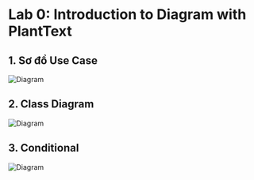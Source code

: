 # Lab 0: Introduction to Diagram with PlantText
## 1. Sơ đồ Use Case
![Diagram]([https://www.planttext.com/api/plantuml/png/V90n3i8m34Ltdy8pGZq0B4K2YOa591QMq9fYqJWeDbISZO4ZSGNS0c8ZoXBd_V_pyxm_IhMGxH9R03snO4vA0CRM4iuguolR3USScXmYxiIfdWUOB8BXCXbkMHgT0aWomfOE1kXhSsH5tm5NFY-AOfYEVfRrsrAn2e9xQZowOpkwO3q4V731y5MuMvNQ96FK50cxb6iTOv3QDKgHXyk_CUJi9qGjdQ4_zy_sDlFCSl8-aVQPkcbVqm4e7V6_UG400F__0m00](https://www.planttext.com/api/plantuml/png/UhzxlqDnIM9HIMbk3bTYSab-aO9tnk65oHdn7eSNvALpSN4XSnLqTUqKD48EhybLoCvyk6j_ha91HcQk9XOrHoOytBMzHA7iy4g5agA7kpScAvIKLW9rv65NV7XXNeP2UkRXXJWDZ4ZDLKX91Aeg1iae90D9XQI7ksU2DIWScPW8L9YS0N9KAT3M1Gh53tUjBu29u38GAArG0b9H0ZG1vc1D1Ii56vlKYfBKl1GxEomwFHxkNbu9Lic5pnGzFL1OPO3SN98Fz234tCoyv9pIb5IWmK3W0BG25F000000__y30000))
## 2. Class Diagram
![Diagram](https://www.planttext.com/api/plantuml/png/D8un3i8m34Ltdy8Z3DoXg0mWiJD7ZLLPJMmKEtH0d8o18t45WWBRUyFN--_dQp0FnMjE0BQmO54Z06TFX6CAPcIuwuG73dC96G2cxYkbn3BZ7H3n98uNbgYhVVMc7F6iqxBPmkE_s5zRB9FupuzQMwxpg3bNQV619BP37m000F__0m00)
## 3. Conditional 
![Diagram](https://www.planttext.com/api/plantuml/png/T92nJiDG34LtVyNDbWxyG39GeD1ET8d463searXD_D1xJgj-6mEVn2_WL20c94y-zqZN_lhuN6SBoUPf9Cf7KQIOcSZ4HiP3r8EOH0qZRd3tPd8Iks0ZeKzX0hcoo4JLOp3iek55jCyrIACnalI3LMW6oV09k6ujmeOVwEOcYHxTdVWryVbN7RdxrrmOaNGecpafzkevnZPCVBjQ0ehomdb5GDMskt3oIdYQjMsBegY9nymeDLxvirV-IpZqUpiljOre8kxvK2ydndUYjID_qZS0003__mC0)

